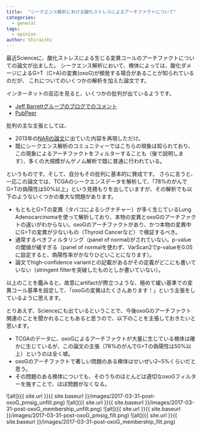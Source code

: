 ```yaml
---
title:  "シークエンス解析における酸化ストレスによるアーチファクトについて"
categories: 
  - general
tags:
  - opinion
author: Shiraishi
---
```



最近Scienceに、酸化ストレスによる生じる変異コールのアーチファクトについての論文が出ました。
シークエンス解析において、検体によっては、酸化ダメージによるG>T（C>A)の変異(oxoG)が頻発する場合があることが知られているのだが、
これについてのいくつかの解析を加えた論文です。

インターネットの反応を見ると、いくつかの批判が出ているようです。
- [Jeff Barrettグループのブログでのコメント](https://wp.sanger.ac.uk/barrettgroup/2017/02/19/when-is-a-variant-not-a-variant/#more-1403)
- [PubPeer](https://pubpeer.com/publications/5AFA59CE25824E23AD4994E67FBC17)

批判の主な主張としては、
- 2013年の[NARの論文](https://academic.oup.com/nar/article/41/6/e67/2902364/Discovery-and-characterization-of-artifactual)に出ていた内容を再現しただけ。
- 既にシークエンス解析のコミュニティーではこちらの現象は知られており、この現象によるアーチファクトをフィルターすることも（後で説明します）、多くの大規模がんゲノム解析で既に普通に行われている。


というものです。そして、自分もその批判に基本的に賛成です。
さらに言うと、一応この論文では、TCGAのシークエンスデータを解析して、「78%のがんでG>Tの偽陽性は50%以上」という見積もりを出していますが、その解析でも以下のようないくつかの重大な問題があります。
- もともとG>Tの変異（タバコによるシグナチャー）が多く生じているLung Adenocarcinomaを使って解析しており、本物の変異とoxoGのアーチファクトの違いがわからない。oxoGのアーチファクトがあり、かつ本物の変異中にG>Tの変異が少ないもの（Thyroid Cancerなど）で検証するべき。
- 通常するべきフィルタリング（panel of normal)がされていない。p-valueの閾値が緩すぎる（panel of normalを使わず、VarScan2でp-valueを0.05に設定すると、偽陽性率がかなりひどいことになります）。
- 論文でhigh-confidence variantとの記載があるがその定義がどこにも書いていない（stringent filterを突破したものとしか書いていない）。

以上のことを鑑みると、故意にartifactが際立つような、極めて緩い基準での変異コール基準を設定して、「oxoGの変異はたくさんあります！」という主張をしているように思えます。

とりあえず、Scienceにも出ているということで、今後oxoGのアーチファクト関連のことを聞かれることもあると思うので、以下のことを主張しておきたいと思います。
- TCGAのデータに、oxoGによるアーチファクトが大量に生じている検体は確かに生じているが、この論文の主張（78%のがんでG>Tの偽陽性は50%以上）というのは全く嘘。
- oxoGのアーチファクトで著しい問題のある検体はせいぜい2~5%くらいだと思う。
- その問題のある検体についても、そのうちのほとんどは適切なoxoGフィルターを施すことで、ほぼ問題がなくなる。


![alt]({{ site.url }}{{ site.baseurl }}/images/2017-03-31-post-oxoG_pmsig_unfilt.png)
![alt]({{ site.url }}{{ site.baseurl }}/images/2017-03-31-post-oxoG_membership_unfilt.png)
![alt]({{ site.url }}{{ site.baseurl }}/images/2017-03-31-post-oxoG_pmsig_filt.png)
![alt]({{ site.url }}{{ site.baseurl }}/images/2017-03-31-post-oxoG_membership_filt.png)

